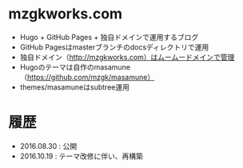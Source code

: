 # mzgkworks.com
- Hugo + GitHub Pages + 独自ドメインで運用するブログ
- GitHub Pagesはmasterブランチのdocsディレクトリで運用
- 独自ドメイン（http://mzgkworks.com）はムームードメインで管理
- Hugoのテーマは自作のmasamune（https://github.com/mzgk/masamune）
- themes/masamuneはsubtree運用

# 履歴
- 2016.08.30 : 公開
- 2016.10.19 : テーマ改修に伴い、再構築
